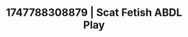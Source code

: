 ---
categories:
- Erotic archetypes
- Satin sheets
- Babysitter scenario
- Digital erotica realm
- Sapphic desires
image: /assets/images/1747788308879.jpg
layout: post
seo:
  description: Featured content with artistic ABDL Play, Scat Fetish. HD images available.
  keywords: ABDL Play, Scat Fetish
  og_image: /assets/images/1747788308879.jpg
  schema_type: VisualArtwork
tags:
- ABDL Play
- Scat Fetish
- '#1747788308879'
title: 1747788308879 | Scat Fetish ABDL Play
---